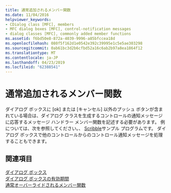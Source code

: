 ```yaml
---
title: 通常追加されるメンバー関数
ms.date: 11/04/2016
helpviewer_keywords:
- CDialog class [MFC], members
- MFC dialog boxes [MFC], control-notification messages
- dialog classes [MFC], commonly added member functions
ms.assetid: f6bd50e8-872a-4039-9996-a85bfccea18d
ms.openlocfilehash: 080f5f162d1e0542e392c39995e1c5e5ae303298
ms.sourcegitcommit: 0ab61bc3d2b6cfbd52a16c6ab2b97a8ea1864f12
ms.translationtype: MT
ms.contentlocale: ja-JP
ms.lasthandoff: 04/23/2019
ms.locfileid: "62388541"
---
```

# <a name="commonly-added-member-functions"></a>通常追加されるメンバー関数

ダイアログ ボックスに [ok] または [キャンセル] 以外のプッシュ ボタンが含まれている場合は、ダイアログ クラスを生成するコントロールの通知メッセージに応答するメッセージ ハンドラー メンバー関数を記述する必要があります。 例については、次を参照してください。、 [Scribble](../overview/visual-cpp-samples.md)サンプル プログラムです。 ダイアログ ボックスで他のコントロールからのコントロール通知メッセージを処理することもできます。

## <a name="see-also"></a>関連項目

[ダイアログ ボックス](../mfc/dialog-boxes.md)<br/>
[ダイアログ ボックスの有効期間](../mfc/life-cycle-of-a-dialog-box.md)<br/>
[通常オーバーライドされるメンバー関数](../mfc/commonly-overridden-member-functions.md)
